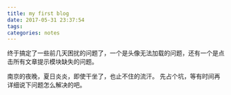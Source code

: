 ```yaml
---
title: my first blog
date: 2017-05-31 23:37:54
tags: 
categories: notes
---
```


终于搞定了一些前几天困扰的问题了，一个是头像无法加载的问题，还有一个是点击所有文章提示模块缺失的问题。
<!--more-->
南京的夜晚，夏日炎炎，即使干坐了，也止不住的流汗。
先占个坑，等有时间再详细说下问题怎么解决的吧。